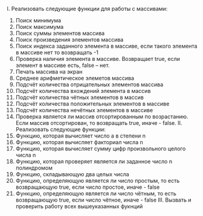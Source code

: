 I. Реализовать следующие функции для работы с массивами:
1. Поиск минимума
2. Поиск максимума
3. Поиск суммы элементов массива
4. Поиск произведения элементов массива
5. Поиск индекса заданного элемента в массиве, если такого элемента в массиве нет то возвращать -1
6. Проверка наличия элемента в массиве. Возвращает true, если элемент в массиве есть, false – нет.
7. Печать массива на экран
8. Среднее арифметическое элеметов массива
9. Подсчёт количества отрицательных элементов массива
10. Подсчёт количества вхождений элемента в массив
11. Подсчёт количества чётных элементов в массив
12. Подсчёт количества положительных элементов в массиве
13. Подсчёт количества нечётных элементов в массиве
14. Проверка является ли массив отсортированным по возрастанию. Если массив отсортирован, то возвращать true, иначе - false.
II. Реализовать следующие функции:
1. Функцию, которая вычисляет число a в степени n
2. Функцию, которая вычисляет факториал числа n
3. Функцию, которая вычисляет сумму цифр произвольного целого числа n
4. Функцию, которая проверяет является ли заданное число n полиндромом
5. Функцию, складывающую два целых числа
6. Функцию, определяющую является ли число простым, то есть возвращающую true, если число простое, иначе - false
7. Функцию, определяющую является ли число чётным, то есть возвращающую true, если число чётное, иначе - false
III. Вызвать и проверить работу всех вышеуказанных фукнций
